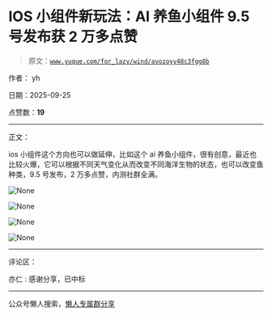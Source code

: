 # IOS 小组件新玩法：AI 养鱼小组件 9.5 号发布获 2 万多点赞

> 原文：[`www.yuque.com/for_lazy/wind/avozoyy48c3fgg8b`](https://www.yuque.com/for_lazy/wind/avozoyy48c3fgg8b)

作者： yh

日期：2025-09-25

点赞数：**19**

* * *

正文：

ios 小组件这个方向也可以做延伸，比如这个 ai 养鱼小组件，很有创意，最近也比较火爆，它可以根据不同天气变化从而改变不同海洋生物的状态，也可以改变鱼种类，9.5 号发布，2 万多点赞，内测社群全满。

![](img/665f517ca29937e04d07f2a818e9ad56.png "None")

![](img/b84c65ad49c5f3b6f1c565a440108daf.png "None")

![](img/330eba229144403e99b9fe42a7c6fa02.png "None")

![](img/316c9c7a284729e9004e3deec883f28b.png "None")

* * *

评论区：

亦仁 : 感谢分享，已中标

* * *

公众号懒人搜索，[懒人专属群分享](https://lazybook.fun/#/blog/group)